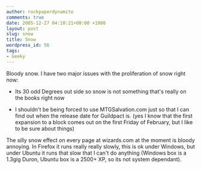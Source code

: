 ```yaml
---
author: rockpaperdynamite
comments: true
date: 2005-12-27 04:10:21+00:00 +1000
layout: post
slug: snow
title: Snow
wordpress_id: 56
tags:
- Geeky
---
```


Bloody snow. I have two major issues with the proliferation of snow right now:



	
  * Its 30 odd Degrees out side so snow is not something that's really on the books right now

	
  * I shouldn't be being forced to use MTGSalvation.com just so that I can find out when the release date for Guildpact is. (yes I know that the first expansion to a block comes out on the first Friday of February, but I like to be sure about things)


The silly snow effect on every page at wizards.com at the moment is bloody annoying. In Firefox it runs really really slowly, this is ok under Windows, but under Ubuntu it runs that slow that I can't do anything (Windows box is a 1.3gig Duron, Ubuntu box is a 2500+ XP, so its not system dependant).
